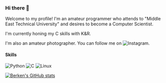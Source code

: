 ### Hi there 👋

Welcome to my profile! I'm an amateur programmer who attends to "Middle East Technical University" and desires to become a Computer Scientist.

I'm currently honing my C skills with K&R.

I'm also an amateur photographer. You can follow me on ![Instagram](https://www.instagram.com/berken.tekin/).

#### Skills
![Python](https://img.shields.io/badge/Python-FFD43B?style=for-the-badge&logo=python&logoColor=darkgreen)
![C](https://img.shields.io/badge/C-00599C?style=for-the-badge&logo=c&logoColor=white!)
![Linux](https://img.shields.io/badge/Linux-FCC624?style=for-the-badge&logo=linux&logoColor=black)

[![Berken's GitHub stats](https://github-readme-stats.vercel.app/api?username=berkentekin)](https://github.com/anuraghazra/github-readme-stats)

<!--
**berkentekin/berkentekin** is a ✨ _special_ ✨ repository because its `README.md` (this file) appears on your GitHub profile.

Here are some ideas to get you started:

- 🔭 I’m currently working on ...
- 🌱 I’m currently learning ...
- 👯 I’m looking to collaborate on ...
- 🤔 I’m looking for help with ...
- 💬 Ask me about ...
- 📫 How to reach me: ...
- 😄 Pronouns: ...
- ⚡ Fun fact: ...
-->
